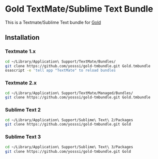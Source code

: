 # Gold TextMate/Sublime Text Bundle

This is a Textmate/Sublime Text bundle for [Gold](https://github.com/yosssi/gold)

## Installation

### Textmate 1.x

```sh
cd ~/Library/Application\ Support/TextMate/Bundles/
git clone https://github.com/yosssi/gold-tmbundle.git Gold.tmbundle
osascript -e 'tell app "TextMate" to reload bundles
```

### Textmate 2.x

```sh
cd ~/Library/Application\ Support/TextMate/Managed/Bundles/
git clone https://github.com/yosssi/gold-tmbundle.git Gold.tmbundle
```

### Sublime Text 2

```sh
cd ~/Library/Application\ Support/Sublime\ Text\ 2/Packages
git clone https://github.com/yosssi/gold-tmbundle.git Gold
```

### Sublime Text 3

```sh
cd ~/Library/Application\ Support/Sublime\ Text\ 3/Packages
git clone https://github.com/yosssi/gold-tmbundle.git Gold
```
